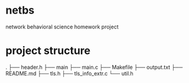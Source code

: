 # netbs
network behavioral science homework project

# project structure 
.
├── header.h
├── main
├── main.c
├── Makefile
├── output.txt
├── README.md
├── tls.h
├── tls_info_extr.c
└── util.h
